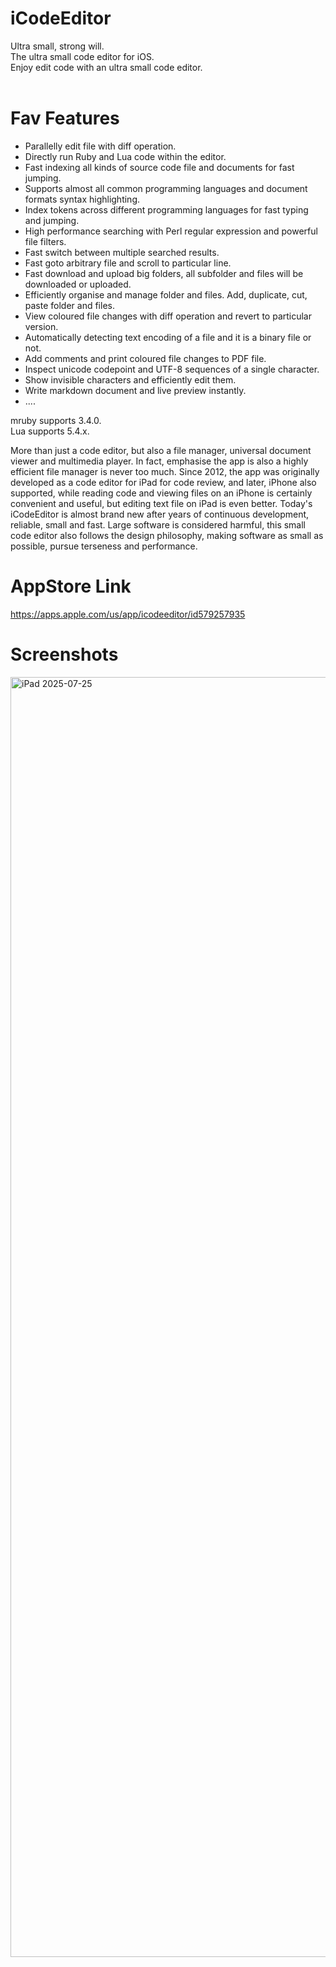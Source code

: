 # iCodeEditor

Ultra small, strong will.<br>
The ultra small code editor for iOS.<br>
Enjoy edit code with an ultra small code editor.<br><br>


Fav Features
==================
* Parallelly edit file with diff operation.
* Directly run Ruby and Lua code within the editor.
* Fast indexing all kinds of source code file and documents for fast jumping.
* Supports almost all common programming languages and document formats syntax highlighting.
* Index tokens across different programming languages for fast typing and jumping.
* High performance searching with Perl regular expression and powerful file filters.
* Fast switch between multiple searched results.
* Fast goto arbitrary file and scroll to particular line.
* Fast download and upload big folders, all subfolder and files will be downloaded or uploaded.
* Efficiently organise and manage folder and files. Add, duplicate, cut, paste folder and files.
* View coloured file changes with diff operation and revert to particular version.
* Automatically detecting text encoding of a file and it is a binary file or not.
* Add comments and print coloured file changes to PDF file.
* Inspect unicode codepoint and UTF-8 sequences of a single character.
* Show invisible characters and efficiently edit them.
* Write markdown document and live preview instantly.
* ....


mruby supports 3.4.0.<br>
Lua supports 5.4.x.<br>


More than just a code editor, but also a file manager, universal document viewer and multimedia player. In fact, emphasise the app is also a highly efficient file manager is never too much. Since 2012, the app was originally developed as a code editor for iPad for code review, and later, iPhone also supported, while reading code and viewing files on an iPhone is certainly convenient and useful, but editing text file on iPad is even better. Today's iCodeEditor is almost brand new after years of continuous development, reliable, small and fast. Large software is considered harmful, this small code editor also follows the design philosophy, making software as small as possible, pursue terseness and performance.


AppStore Link
===============
https://apps.apple.com/us/app/icodeeditor/id579257935


Screenshots
===============

<img width="2732" height="2048" alt="iPad 2025-07-25" src="https://github.com/user-attachments/assets/5191abd3-7b06-4522-a0ad-f510b15bb1a8" />



